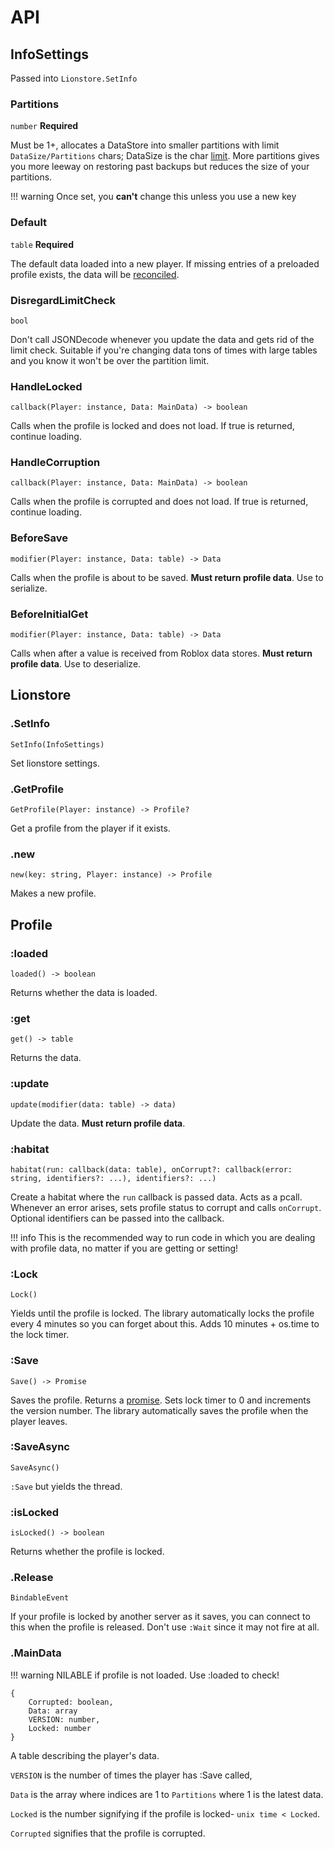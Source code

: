 # API

## InfoSettings
Passed into `Lionstore.SetInfo`
### Partitions 
`number` **Required**

Must be 1+, allocates a DataStore into smaller partitions with limit `DataSize/Partitions` chars; DataSize is the char [limit](https://developer.roblox.com/en-us/articles/Datastore-Errors). More partitions gives you more leeway on restoring past backups but reduces the size of your partitions.

!!! warning
    Once set, you **can't** change this unless you use a new key

### Default 
`table` **Required**

The default data loaded into a new player. If missing entries of a preloaded profile exists, the data will be [reconciled](https://madstudioroblox.github.io/ProfileService/api/#profilereconcile).

### DisregardLimitCheck
`bool`

Don't call JSONDecode whenever you update the data and gets rid of the limit check. Suitable if you're changing data tons of times with large tables and you know it won't be over the partition limit.

### HandleLocked
`callback(Player: instance, Data: MainData) -> boolean`

Calls when the profile is locked and does not load.
If true is returned, continue loading.

### HandleCorruption
`callback(Player: instance, Data: MainData) -> boolean`


Calls when the profile is corrupted and does not load.
If true is returned, continue loading.

### BeforeSave
`modifier(Player: instance, Data: table) -> Data`

Calls when the profile is about to be saved. **Must return profile data**. Use to serialize.

### BeforeInitialGet
`modifier(Player: instance, Data: table) -> Data`

Calls when after a value is received from Roblox data stores. **Must return profile data**. Use to deserialize.

## Lionstore
### .SetInfo
```
SetInfo(InfoSettings)
```

Set lionstore settings.

### .GetProfile
```
GetProfile(Player: instance) -> Profile?
```

Get a profile from the player if it exists.

### .new
```
new(key: string, Player: instance) -> Profile
```

Makes a new profile.

## Profile
### :loaded
```
loaded() -> boolean
```

Returns whether the data is loaded.

### :get
```
get() -> table
```

Returns the data.

### :update
```
update(modifier(data: table) -> data)
```

Update the data. **Must return profile data**.

### :habitat
```
habitat(run: callback(data: table), onCorrupt?: callback(error: string, identifiers?: ...), identifiers?: ...)
```

Create a habitat where the `run` callback is passed data. Acts as a pcall. Whenever an error arises, sets profile status to corrupt and calls `onCorrupt`. Optional identifiers can be passed into the callback.

!!! info
    This is the recommended way to run code in which you are dealing with profile data, no matter if you are getting or setting!

### :Lock
```
Lock()
```
Yields until the profile is locked. The library automatically locks the profile every 4 minutes so you can forget about this. Adds 10 minutes + os.time to the lock timer.

### :Save
```
Save() -> Promise
```
Saves the profile. Returns a [promise](https://eryn.io/roblox-lua-promise/). Sets lock timer to 0 and increments the version number. The library automatically saves the profile when the player leaves.

### :SaveAsync
```
SaveAsync()
```
`:Save` but yields the thread.

### :isLocked
```
isLocked() -> boolean
```
Returns whether the profile is locked.

### .Release
```
BindableEvent
```
If your profile is locked by another server as it saves, you can connect to this when the profile is released. Don't use `:Wait` since it may not fire at all.

### .MainData

!!! warning
    NILABLE if profile is not loaded. Use :loaded to check!
    
```
{
    Corrupted: boolean,
    Data: array
    VERSION: number,
    Locked: number
}
```

A table describing the player's data. 

`VERSION` is the number of times the player has :Save called,

`Data` is the array where indices are 1 to `Partitions` where 1 is the latest data. 

`Locked` is the number signifying if the profile is locked- `unix time < Locked`.

`Corrupted` signifies that the profile is corrupted.